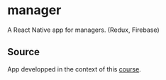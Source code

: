 # manager
A React Native app for managers. (Redux, Firebase)

## Source
App developped in the context of this [course](https://www.udemy.com/the-complete-react-native-and-redux-course/).
